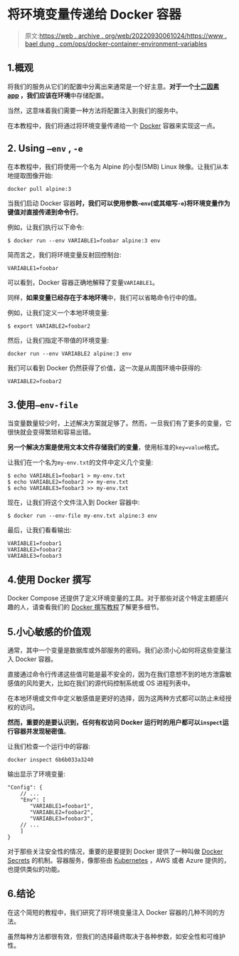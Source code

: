# 将环境变量传递给 Docker 容器

> 原文:[https://web . archive . org/web/20220930061024/https://www . bael dung . com/ops/docker-container-environment-variables](https://web.archive.org/web/20220930061024/https://www.baeldung.com/ops/docker-container-environment-variables)

## 1.概观

将我们的服务从它们的配置中分离出来通常是一个好主意。**对于一个[十二因素 app](/web/20221006144700/https://www.baeldung.com/spring-boot-12-factor) ，我们应该在环境**中存储配置。

当然，这意味着我们需要一种方法将配置注入到我们的服务中。

在本教程中，我们将通过将环境变量传递给一个 [Docker](/web/20221006144700/https://www.baeldung.com/tag/docker/) 容器来实现这一点。

## 2\. Using `–env` , `-e`

在本教程中，我们将使用一个名为 Alpine 的小型(5MB) Linux 映像。让我们从本地提取图像开始:

```
docker pull alpine:3
```

当我们启动 Docker 容器**时，我们可以使用参数`–env`(或其缩写`-e`)将环境变量作为键值对直接传递到命令行**。

例如，让我们执行以下命令:

```
$ docker run --env VARIABLE1=foobar alpine:3 env 
```

简而言之，我们将环境变量反射回控制台:

```
VARIABLE1=foobar
```

可以看到，Docker 容器正确地解释了变量`VARIABLE1`。

同样，**如果变量已经存在于本地环境**中，我们可以省略命令行中的值。

例如，让我们定义一个本地环境变量:

```
$ export VARIABLE2=foobar2
```

然后，让我们指定不带值的环境变量:

```
docker run --env VARIABLE2 alpine:3 env
```

我们可以看到 Docker 仍然获得了价值，这一次是从周围环境中获得的:

```
VARIABLE2=foobar2
```

## 3.使用`–env-file`

当变量数量较少时，上述解决方案就足够了。然而，一旦我们有了更多的变量，它很快就会变得繁琐和容易出错。

**另一个解决方案是使用文本文件存储我们的变量**，使用标准的`key=value`格式。

让我们在一个名为`my-env.txt`的文件中定义几个变量:

```
$ echo VARIABLE1=foobar1 > my-env.txt
$ echo VARIABLE2=foobar2 >> my-env.txt
$ echo VARIABLE3=foobar3 >> my-env.txt
```

现在，让我们将这个文件注入到 Docker 容器中:

```
$ docker run --env-file my-env.txt alpine:3 env
```

最后，让我们看看输出:

```
VARIABLE1=foobar1
VARIABLE2=foobar2
VARIABLE3=foobar3
```

## 4.使用 Docker 撰写

Docker Compose 还提供了定义环境变量的工具。对于那些对这个特定主题感兴趣的人，请查看我们的 [Docker 撰写教程](/web/20221006144700/https://www.baeldung.com/docker-compose#managing-environment-variables)了解更多细节。

## 5.小心敏感的价值观

通常，其中一个变量是数据库或外部服务的密码。我们必须小心如何将这些变量注入 Docker 容器。

直接通过命令行传递这些值可能是最不安全的，因为在我们意想不到的地方泄露敏感值的风险更大，比如在我们的源代码控制系统或 OS 进程列表中。

在本地环境或文件中定义敏感值是更好的选择，因为这两种方式都可以防止未经授权的访问。

**然而，重要的是要认识到，任何有权访问 Docker 运行时的用户都可以`inspect`运行容器并发现秘密值**。

让我们检查一个运行中的容器:

```
docker inspect 6b6b033a3240
```

输出显示了环境变量:

```
"Config": {
    // ...
    "Env": [
       "VARIABLE1=foobar1",
       "VARIABLE2=foobar2",
       "VARIABLE3=foobar3",
    // ...
    ]
}
```

对于那些关注安全性的情况，重要的是要提到 Docker 提供了一种叫做 [Docker Secrets](https://web.archive.org/web/20221006144700/https://docs.docker.com/engine/swarm/secrets/) 的机制。容器服务，像那些由 [Kubernetes](/web/20221006144700/https://www.baeldung.com/kubernetes) ，AWS 或者 Azure 提供的，也提供类似的功能。

## 6.结论

在这个简短的教程中，我们研究了将环境变量注入 Docker 容器的几种不同的方法。

虽然每种方法都很有效，但我们的选择最终取决于各种参数，如安全性和可维护性。